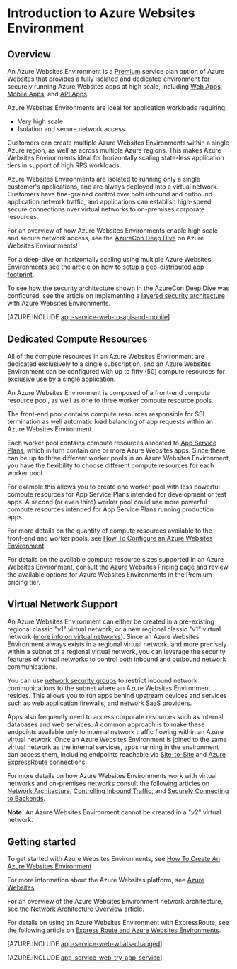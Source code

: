 <properties 
	pageTitle="Introduction to Azure Websites Environment" 
	description="Learn about the Azure Websites Environment feature that provides secure, VNet-joined, dedicated scale units for running all of your apps." 
	services="app-service" 
	documentationCenter="" 
	authors="ccompy" 
	manager="wpickett" 
	editor=""/>

<tags
	ms.service="app-service"
	ms.date="10/06/2015"
	wacn.date=""/>

# Introduction to Azure Websites Environment

## Overview ##
An Azure Websites Environment is a [Premium][PremiumTier] service plan option of Azure Websites that provides a fully isolated and dedicated environment for securely running Azure Websites apps at high scale, including [Web Apps][WebApps], [Mobile Apps][MobileApps], and [API Apps][APIApps].  

Azure Websites Environments are ideal for application workloads requiring:

- Very high scale
- Isolation and secure network access

Customers can create multiple Azure Websites Environments within a single Azure region, as well as across multiple Azure regions.  This makes Azure Websites Environments ideal for horizontally scaling state-less application tiers in support of high RPS workloads.

Azure Websites Environments are isolated to running only a single customer's applications, and are always deployed into a virtual network.  Customers have fine-grained control over both inbound and outbound application network traffic, and applications can establish high-speed secure connections over virtual networks to on-premises corporate resources.

For an overview of how Azure Websites Environments enable high scale and secure network access, see the [AzureCon Deep Dive][AzureConDeepDive] on Azure Websites Environments!

For a deep-dive on horizontally scaling using multiple Azure Websites Environments see the article on how to setup a [geo-distributed app footprint][GeodistributedAppFootprint].

To see how the security architecture shown in the AzureCon Deep Dive was configured, see the article on implementing a [layered security architecture](/documentation/articles/app-service-app-service-environment-layered-security) with Azure Websites Environments.

[AZURE.INCLUDE [app-service-web-to-api-and-mobile](../includes/app-service-web-to-api-and-mobile.md)] 

## Dedicated Compute Resources ##
All of the compute resources in an Azure Websites Environment are dedicated exclusively to a single subscription, and an Azure Websites Environment can be configured with up to fifty (50) compute resources for exclusive use by a single application.

An Azure Websites Environment is composed of a front-end compute resource pool, as well as one to three worker compute resource pools. 

The front-end pool contains compute resources responsible for SSL termination as well automatic load balancing of app requests within an Azure Websites Environment. 

Each worker pool contains compute resources allocated to [App Service Plans][AppServicePlan], which in turn contain one or more Azure Websites apps.  Since there can be up to three different worker pools in an Azure Websites Environment, you have the flexibility to choose different compute resources for each worker pool.  

For example this allows you to create one worker pool with less powerful compute resources for App Service Plans intended for development or test apps.  A second (or even third) worker pool could use more powerful compute resources intended for App Service Plans running production apps.

For more details on the quantity of compute resources available to the front-end and worker pools, see [How To Configure an Azure Websites Environment][HowToConfigureanAppServiceEnvironment].  

For details on the available compute resource sizes supported in an Azure Websites Environment, consult the [Azure Websites Pricing][AppServicePricing] page and review the available options for Azure Websites Environments in the Premium pricing tier.

## Virtual Network Support ##
An Azure Websites Environment can either be created in a pre-existing regional classic "v1" virtual network, or a new regional classic "v1" virtual network ([more info on virtual networks][MoreInfoOnVirtualNetworks]).  Since an Azure Websites Environment always exists in a regional virtual network, and more precisely within a subnet of a regional virtual network, you can leverage the security features of virtual networks to control both inbound and outbound network communications.  

You can use [network security groups][NetworkSecurityGroups] to restrict inbound network communications to the subnet where an Azure Websites Environment resides.  This allows you to run apps behind upstream devices and services such as web application firewalls, and network SaaS providers.  

Apps also frequently need to access corporate resources such as internal databases and web services.  A common approach is to make these endpoints available only to internal network traffic flowing within an Azure virtual network.  Once an Azure Websites Environment is joined to the same virtual network as the internal services, apps running in the environment can access them, including endpoints reachable via [Site-to-Site][SiteToSite] and [Azure ExpressRoute][ExpressRoute] connections.

For more details on how Azure Websites Environments work with virtual networks and on-premises networks consult the following articles on [Network Architecture][NetworkArchitectureOverview], [Controlling Inbound Traffic][ControllingInboundTraffic], and [Securely Connecting to Backends][SecurelyConnectingToBackends]. 

**Note:**  An Azure Websites Environment cannot be created in a "v2" virtual network.

## Getting started

To get started with Azure Websites Environments, see [How To Create An Azure Websites Environment][HowToCreateAnAppServiceEnvironment]

For more information about the Azure Websites platform, see [Azure Websites][AzureAppService].

For an overview of the Azure Websites Environment network architecture, see the [Network Architecture Overview][NetworkArchitectureOverview] article.

For details on using an Azure Websites Environment with ExpressRoute, see the following article on [Express Route and Azure Websites Environments][NetworkConfigDetailsForExpressRoute].

[AZURE.INCLUDE [app-service-web-whats-changed](../includes/app-service-web-whats-changed.md)]

[AZURE.INCLUDE [app-service-web-try-app-service](../includes/app-service-web-try-app-service.md)]

<!-- LINKS -->
[PremiumTier]: /home/features/app-service/#price
[MoreInfoOnVirtualNetworks]: /documentation/articles/virtual-networks-faq/
[AppServicePlan]: /documentation/articles/azure-web-sites-web-hosting-plans-in-depth-overview/
[Azure preview portal]: http://manage.windowsazure.cn
[HowToCreateAnAppServiceEnvironment]: /documentation/articles/app-service-web-how-to-create-an-app-service-environment/
<!-- deleted by customization
[AzureAppService]: /documentation/articles/app-service-value-prop-what-is/
[WebApps]: /documentation/articles/app-service-web-overview/
-->
<!-- keep by customization: begin -->
[AzureAppService]: /documentation/services/web-sites/
[WebApps]: /home/features/web-site//
<!-- keep by customization: end -->
[MobileApps]: /documentation/articles/app-service-mobile-value-prop-preview/
[APIApps]: /documentation/articles/app-service-api-apps-why-best-platform/
[LogicApps]: /documentation/articles/app-service-logic-what-are-logic-apps/
[AzureConDeepDive]:  https://azure.microsoft.com/documentation/videos/azurecon-2015-deploying-highly-scalable-and-secure-web-and-mobile-apps/
[GeodistributedAppFootprint]:  /documentation/articles/app-service-app-service-environment-geo-distributed-scale/
[NetworkSecurityGroups]: /documentation/articles/virtual-networks-nsg/
[SiteToSite]: /documentation/articles/vpn-gateway-site-to-site-create/
[ExpressRoute]: http://azure.microsoft.com/services/expressroute/
[HowToConfigureanAppServiceEnvironment]:  /documentation/articles/app-service-web-configure-an-app-service-environment/
[ControllingInboundTraffic]:  /documentation/articles/app-service-app-service-environment-control-inbound-traffic/
[SecurelyConnectingToBackends]:  /documentation/articles/app-service-app-service-environment-securely-connecting-to-backend-resources/
[NetworkArchitectureOverview]:  /documentation/articles/app-service-app-service-environment-network-architecture-overview/
[NetworkConfigDetailsForExpressRoute]:  /documentation/articles/app-service-app-service-environment-network-configuration-expressroute/
[AppServicePricing]: /home/features/app-service/#price 

<!-- IMAGES -->

 
